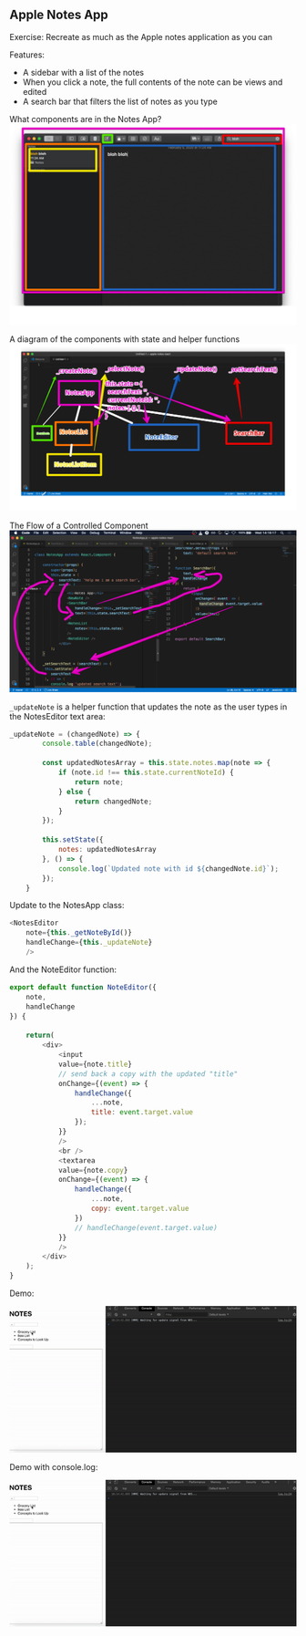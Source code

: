 ## Apple Notes App 

Exercise: Recreate as much as the Apple notes application as you can 

Features:
- A sidebar with a list of the notes 
- When you click a note, the full contents of the note can be views and edited 
- A search bar that filters the list of notes as you type

What components are in the Notes App?
![React Notes App UI Diagram](images/react-notes-app-ui-diagram.png)


A diagram of the components with state and helper functions 
![Notes App Diagram with State and Helper Function](images/notes-app-diagram-with-state-and-helper-functions.png)

The Flow of a Controlled Component 
![Flow on Controlled Component](images/flow-of-controlled-component.png)


```_updateNote``` is a helper function that updates the note as the user types in the NotesEditor text area:

```javascript
_updateNote = (changedNote) => {
        console.table(changedNote);

        const updatedNotesArray = this.state.notes.map(note => {
            if (note.id !== this.state.currentNoteId) {
                return note;
            } else {
                return changedNote;
            }
        });

        this.setState({
            notes: updatedNotesArray
        }, () => {
            console.log(`Updated note with id ${changedNote.id}`);
        });
    }
```

Update to the NotesApp class:

```javascript
<NotesEditor
    note={this._getNoteById()}
    handleChange={this._updateNote}
    />
```

And the NoteEditor function:

```javascript
export default function NoteEditor({
    note,
    handleChange
}) {

    return(
        <div>
            <input 
            value={note.title}
            // send back a copy with the updated "title"
            onChange={(event) => {
                handleChange({
                    ...note,
                    title: event.target.value
                });
            }}
            />
            <br />
            <textarea 
            value={note.copy}
            onChange={(event) => {
                handleChange({
                    ...note, 
                    copy: event.target.value
                })
                // handleChange(event.target.value)
            }}
            />
        </div>
    );
}
```

Demo:

![Demo](images/Kapture-2020-02-06-at-10.15.40.gif)

Demo with console.log:

![Demo with console.log](images/Kapture-2020-02-06-at-10.15.40.gif)